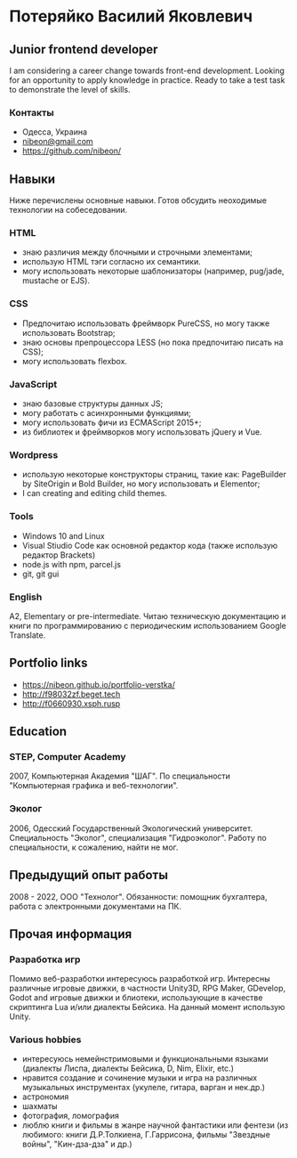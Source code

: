 # Потеряйко Василий Яковлевич
## Junior frontend developer

I am considering a career change towards front-end development. Looking for an opportunity to apply knowledge in practice.
Ready to take a test task to demonstrate the level of skills.

### Контакты
- Одесса, Украина
- nibeon@gmail.com
- https://github.com/nibeon/

## Навыки

Ниже перечислены основные навыки. Готов обсудить неоходимые технологии на собеседовании.

### HTML
- знаю различия между блочными и строчными элементами;
- использую HTML тэги согласно их семантики.
- могу использовать некоторые шаблонизаторы (например, pug/jade, mustache or EJS).

### CSS
- Предпочитаю использовать фреймворк PureCSS, но могу также использовать Bootstrap;
- знаю основы препроцессора LESS (но пока предпочитаю писать на CSS);
- могу использовать flexbox.

### JavaScript 
- знаю базовые структуры данных JS;
- могу работать с асинхронными функциями;
- могу использовать фичи из ECMAScript 2015+;
- из библиотек и фреймворков могу использовать jQuery и Vue.

### Wordpress
- использую некоторые конструкторы страниц, такие как: PageBuilder by SiteOrigin и Bold Builder, но могу использовать и Elementor;
- I can creating and editing child themes.

### Tools
- Windows 10 and Linux
- Visual Stiudio Code как основной редактор кода (также использую редактор Brackets) 
- node.js with npm, parcel.js
- git, git gui


### English
A2, Elementary or pre-intermediate. Читаю техническую документацию и книги по программированию с периодическим использованием Google Translate.

## Portfolio links
- https://nibeon.github.io/portfolio-verstka/
- http://f98032zf.beget.tech
- http://f0660930.xsph.rusp

## Education

### STEP, Computer Academy
2007, Компьютерная Академия "ШАГ". По специальности "Компьютерная графика и веб-технологии".

### Эколог
2006, Одесский Государственный Экологический университет. Специальность "Эколог", специализация "Гидроэколог". Работу по специальности, к сожалению, найти не мог.

## Предыдущий опыт работы
2008 - 2022, ООО "Технолог". 
Обязанности: помощник бухгалтера, работа с электронными документами на ПК.

## Прочая информация

### Разработка игр

Помимо веб-разработки интересуюсь разработкой игр. Интересны различные игровые движки, в частности Unity3D, RPG Maker, GDevelop, Godot and игровые движки и блиотеки, использующие в качестве скриптинга Lua и/или диалекты Бейсика. 
На данный момент использую Unity.

### Various hobbies

- интересуюсь немейнстримовыми и функциональными языками (диалекты Лиспа, диалекты Бейсика, D, Nim, Elixir, etc.) 
- нравится создание и сочинение музыки и игра на различных музыкальных инструментах (укулеле, гитара, варган и нек.др.)
- астрономия
- шахматы
- фотография, ломография
- люблю книги и фильмы в жанре научной фантастики или фентези (из любимого: книги Д.Р.Толкиена, Г.Гаррисона, фильмы "Звездные войны", "Кин-дза-дза" и др.)